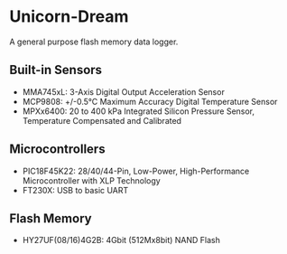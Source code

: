 Unicorn-Dream
=============

A general purpose flash memory data logger.

Built-in Sensors
----------------

- MMA745xL: 3-Axis Digital Output Acceleration Sensor
- MCP9808: +/-0.5°C Maximum Accuracy Digital Temperature Sensor
- MPXx6400: 20 to 400 kPa Integrated Silicon Pressure Sensor, Temperature Compensated and Calibrated

Microcontrollers
----------------

- PIC18F45K22: 28/40/44-Pin, Low-Power, High-Performance Microcontroller with XLP Technology
- FT230X: USB to basic UART

Flash Memory
------------

- HY27UF(08/16)4G2B: 4Gbit (512Mx8bit) NAND Flash
